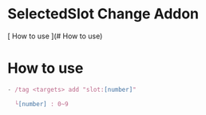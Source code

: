 # SelectedSlot Change Addon

[ How to use ](# How to use)
# How to use
```js
- /tag <targets> add "slot:[number]"

  └[number] : 0~9
```
